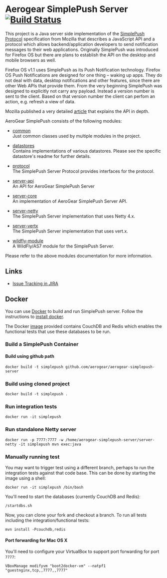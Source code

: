 # Aerogear SimplePush Server [![Build Status](https://travis-ci.org/aerogear/aerogear-simplepush-server.png)](https://travis-ci.org/aerogear/aerogear-simplepush-server)
This project is a Java server side implementation of the [SimplePush Protocol](https://wiki.mozilla.org/WebAPI/SimplePush/Protocol) 
specification from Mozilla that describes a JavaScript API and a protocol which allows backend/application developers to 
send notification messages to their web applications. Originally SimplePush was introduced for Firefox OS but there are 
plans to establish the API on the desktop and mobile browsers as well.

Firefox OS v1.1 uses SimplePush as its Push Notification technology. Firefox OS Push Notifications are designed for one 
thing – waking up apps. They do not deal with data, desktop notifications and other features, since there are other 
Web APIs that provide them. From the very beginning SimplePush was designed to explicitly not carry any payload. 
Instead a version number is sent to the client. Based on that version number the client can perfom an action, e.g. refresh a view of data.

Mozilla published a very detailed [article](https://hacks.mozilla.org/2013/07/dont-miss-out-on-the-real-time-fun-use-firefox-os-push-notifications/) 
that explains the API in depth.

AeroGear SimplePush consists of the following modules:

* [common](https://github.com/aerogear/aerogear-simple-push-server/tree/master/common)  
Just common classes used by multiple modules in the project.

* [datastores](https://github.com/aerogear/aerogear-simple-push-server/tree/master/datastores)  
Contains implementations of various datastores. Please see the specific datastore's readme for further details.

* [protocol](https://github.com/aerogear/aerogear-simple-push-server/tree/master/protocol)  
The SimplePush Server Protocol provides interfaces for the protocol.

* [server-api](https://github.com/aerogear/aerogear-simple-push-server/tree/master/server-api)  
An API for AeroGear SimplePush Server

* [server-core](https://github.com/aerogear/aerogear-simple-push-server/tree/master/server-core)  
An implementation of AeroGear SimplePush Server API.

* [server-netty](https://github.com/aerogear/aerogear-simple-push-server/tree/master/server-netty)  
The SimplePush Server implementation that uses Netty 4.x.

* [server-vertx](https://github.com/aerogear/aerogear-simple-push-server/tree/master/server-vertx)  
The SimplePush Server implementation that uses vert.x.

* [wildfly-module](https://github.com/aerogear/aerogear-simple-push-server/tree/master/wildfly-module)  
A WildFly/AS7 module for the SimplePush Server.

Please refer to the above modules documentation for more information.


## Links

* [Issue Tracking in JIRA](https://issues.jboss.org/browse/AGSMPLPUSH/)


## Docker
You can use [Docker](https://www.docker.io) to build and run SimplePush server. Follow the instructions to
 [install docker](https://www.docker.io/gettingstarted/).

The Docker [image]() provided contains CouchDB and Redis which enables the functional tests that use these databases
to be run.

### Build a SimplePush Container
#### Build using github path
```docker build -t simplepush github.com/aerogear/aerogear-simplepush-server```

### Build using cloned project
```docker build -t simplepush .```

### Run integration tests
`docker run -it simplepush`

### Run standalone Netty server
```docker run -p 7777:7777 -w /home/aerogear-simplepush-server/server-netty -it simplepush mvn exec:java```

### Manually running test
You may want to trigger test using a different branch, perhaps to run the integration tests against
that code base. This can be done by starting the image using a shell:

```docker run -it simplepush /bin/bash```

You'll need to start the databases (currently CouchDB and Redis):

    /startdbs.sh

Now, you can clone your fork and checkout a branch. To run all tests including the integration/functional tests:

```mvn install -Pcouchdb,redis```

#### Port forwarding for Mac OS X
You'll need to configure your VirtualBox to support port forwarding for port ```7777```:

```VBoxManage modifyvm "boot2docker-vm" --natpf1 "guestnginx,tcp,,7777,,7777"```
